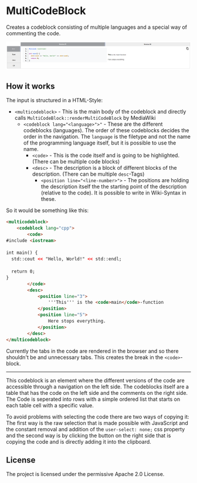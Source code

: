 # MultiCodeBlock
Creates a codeblock consisting of multiple languages and a special way of commenting the code.

![The MultiCodeBlock itself](./img/MultiCodeBlockPreview.png "A preview of the MultiCodeBlock")

## How it works

The input is structured in a HTML-Style:
* `<multicodeblock>` - This is the main body of the codeblock and directly calls `MultiCodeBlock::renderMultiCodeBlock` by MediaWiki
    * `<codeblock lang="<language>">"` - These are the different codeblocks (languages). The order of these codeblocks decides the order in the navigation. The `language` is the filetype and not the name of the programming language itself, but it is possible to use the name.
        * `<code>` - This is the code itself and is going to be highlighted. (There can be multiple code blocks)
        * `<desc>` - The description is a block of different blocks of the description. (There can be multiple `desc`-Tags)
            * `<position line="<line-number>">` - The positions are holding the description itself the the starting point of the description (relative to the code). It is possible to write in Wiki-Syntax in these.

So it would be something like this:
```html
<multicodeblock>
    <codeblock lang="cpp">
        <code>
#include <iostream>
 
int main() {
  std::cout << "Hello, World!" << std::endl;

  return 0;
}
        </code>
        <desc>
            <position line="3">
                '''This''' is the <code>main</code>-function
            </position>
            <position line="5">
                Here stops everything.
            </position>
        </desc>
</multicodeblock>
```

Currently the tabs in the code are rendered in the browser and so there shouldn't be and unnecessary tabs. This creates the break in the `<code>`-block.

----

This codeblock is an element where the different versions of the code are accessible through a navigation on the left side.
The codeblocks itself are a table that has the code on the left side and the comments on the right side. The Code is seperated into rows with a simple ordered list that starts on each table cell with a specific value.

To avoid problems with selecting the code there are two ways of copying it: The first way is the raw selection that is made possible with JavaScript and the constant removal and addition of the `user-select: none;` css property and the second way is by clicking the button on the right side that is copying the code and is directly adding it into the clipboard.

## License
The project is licensed under the permissive Apache 2.0 License.